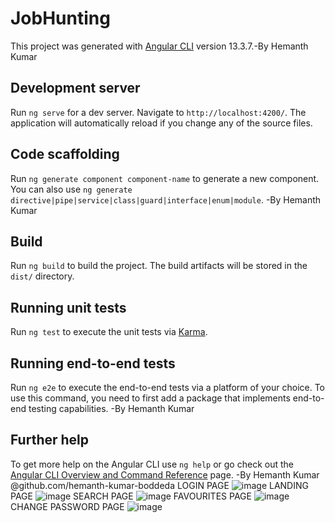 # JobHunting

This project was generated with [Angular CLI](https://github.com/angular/angular-cli) version 13.3.7.-By Hemanth Kumar

## Development server

Run `ng serve` for a dev server. Navigate to `http://localhost:4200/`. The application will automatically reload if you change any of the source files.

## Code scaffolding

Run `ng generate component component-name` to generate a new component. You can also use `ng generate directive|pipe|service|class|guard|interface|enum|module`.
-By Hemanth Kumar
## Build

Run `ng build` to build the project. The build artifacts will be stored in the `dist/` directory.

## Running unit tests

Run `ng test` to execute the unit tests via [Karma](https://karma-runner.github.io).

## Running end-to-end tests

Run `ng e2e` to execute the end-to-end tests via a platform of your choice. To use this command, you need to first add a package that implements end-to-end testing capabilities.
-By Hemanth Kumar
## Further help

To get more help on the Angular CLI use `ng help` or go check out the [Angular CLI Overview and Command Reference](https://angular.io/cli) page.
-By Hemanth Kumar
@github.com/hemanth-kumar-boddeda
LOGIN PAGE
![image](https://user-images.githubusercontent.com/82110100/215051843-32c2df27-d14a-421e-bdf2-a5929c003674.png)
LANDING PAGE
![image](https://user-images.githubusercontent.com/82110100/215051593-5b08c8d7-9d9c-4323-a197-3c3aea61a7a3.png)
SEARCH PAGE
![image](https://user-images.githubusercontent.com/82110100/215051725-6bef0699-7fc5-469b-8938-bc40fc49cf2f.png)
FAVOURITES PAGE
![image](https://user-images.githubusercontent.com/82110100/215051777-67a6dcc9-9559-417e-96e0-2fc05821c3be.png)
CHANGE PASSWORD PAGE
![image](https://user-images.githubusercontent.com/82110100/215051808-6027a42e-6c07-4231-8c54-2f29fe35bec9.png)


